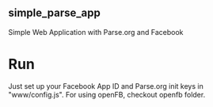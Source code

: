 simple_parse_app
----------------

Simple Web Application with Parse.org and Facebook

Run
===

Just set up your Facebook App ID and Parse.org init keys in "www/config.js".
For using openFB, checkout openfb folder.